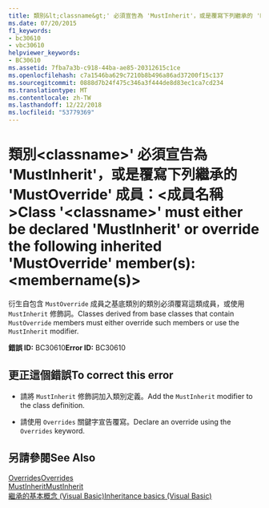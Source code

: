 ```yaml
---
title: 類別&lt;classname&gt;' 必須宣告為 'MustInherit'，或是覆寫下列繼承的 'MustOverride' 成員：&lt;成員名稱&gt;
ms.date: 07/20/2015
f1_keywords:
- bc30610
- vbc30610
helpviewer_keywords:
- BC30610
ms.assetid: 7fba7a3b-c918-44ba-ae85-20312615c1ce
ms.openlocfilehash: c7a1546ba629c7210b8b496a86ad37200f15c137
ms.sourcegitcommit: 0888d7b24f475c346a3f444de8d83ec1ca7cd234
ms.translationtype: MT
ms.contentlocale: zh-TW
ms.lasthandoff: 12/22/2018
ms.locfileid: "53779369"
---
```

# <a name="class-ltclassnamegt-must-either-be-declared-mustinherit-or-override-the-following-inherited-mustoverride-members-ltmembernamesgt"></a><span data-ttu-id="31024-102">類別&lt;classname&gt;' 必須宣告為 'MustInherit'，或是覆寫下列繼承的 'MustOverride' 成員：&lt;成員名稱&gt;</span><span class="sxs-lookup"><span data-stu-id="31024-102">Class '&lt;classname&gt;' must either be declared 'MustInherit' or override the following inherited 'MustOverride' member(s): &lt;membername(s)&gt;</span></span>
<span data-ttu-id="31024-103">衍生自包含 `MustOverride` 成員之基底類別的類別必須覆寫這類成員，或使用 `MustInherit` 修飾詞。</span><span class="sxs-lookup"><span data-stu-id="31024-103">Classes derived from base classes that contain `MustOverride` members must either override such members or use the `MustInherit` modifier.</span></span>  
  
 <span data-ttu-id="31024-104">**錯誤 ID:** BC30610</span><span class="sxs-lookup"><span data-stu-id="31024-104">**Error ID:** BC30610</span></span>  
  
## <a name="to-correct-this-error"></a><span data-ttu-id="31024-105">更正這個錯誤</span><span class="sxs-lookup"><span data-stu-id="31024-105">To correct this error</span></span>  
  
-   <span data-ttu-id="31024-106">請將 `MustInherit` 修飾詞加入類別定義。</span><span class="sxs-lookup"><span data-stu-id="31024-106">Add the `MustInherit` modifier to the class definition.</span></span>  
  
-   <span data-ttu-id="31024-107">請使用 `Overrides` 關鍵字宣告覆寫。</span><span class="sxs-lookup"><span data-stu-id="31024-107">Declare an override using the `Overrides` keyword.</span></span>  
  
## <a name="see-also"></a><span data-ttu-id="31024-108">另請參閱</span><span class="sxs-lookup"><span data-stu-id="31024-108">See Also</span></span>  
 [<span data-ttu-id="31024-109">Overrides</span><span class="sxs-lookup"><span data-stu-id="31024-109">Overrides</span></span>](../../visual-basic/language-reference/modifiers/overrides.md)  
 [<span data-ttu-id="31024-110">MustInherit</span><span class="sxs-lookup"><span data-stu-id="31024-110">MustInherit</span></span>](../../visual-basic/language-reference/modifiers/mustinherit.md)  
 [<span data-ttu-id="31024-111">繼承的基本概念 (Visual Basic)</span><span class="sxs-lookup"><span data-stu-id="31024-111">Inheritance basics (Visual Basic)</span></span>](~/docs/visual-basic/programming-guide/language-features/objects-and-classes/inheritance-basics.md)
